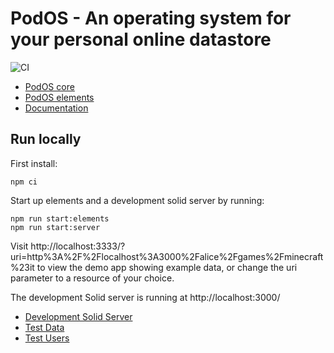 # PodOS - An operating system for your personal online datastore

![CI](https://github.com/pod-os/PodOS/actions/workflows/ci-cd.yml/badge.svg)

* [PodOS core](./core)
* [PodOS elements](./elements)
* [Documentation](./docs)

## Run locally

First install:

```shell
npm ci
```

Start up elements and a development solid server by running:

```shell
npm run start:elements
npm run start:server
```

Visit http://localhost:3333/?uri=http%3A%2F%2Flocalhost%3A3000%2Falice%2Fgames%2Fminecraft%23it to view the demo app
showing example data, or change the uri parameter to a resource of your choice.

The development Solid server is running at http://localhost:3000/ 

* [Development Solid Server](./dev-solid-server)
* [Test Data](./dev-solid-server/data)
* [Test Users](./dev-solid-server/Readme.md#Users)
